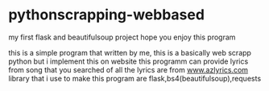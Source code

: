 # pythonscrapping-webbased
my first flask and beautifulsoup project
hope you enjoy this program

this is a simple program that written by me,
this is a basically web scrapp python but i implement this on website
this programm can provide lyrics from song that you searched of
all the lyrics are from www.azlyrics.com
library that i use to make this program are flask,bs4(beautifulsoup),requests

